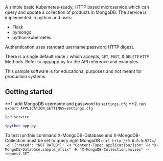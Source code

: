 
A simple basic Kubernetes-ready, HTTP based microservice which can 
query and update a collection of products in MongoDB. The service 
is implemented in python and uses:
- Flask
- pymongo
- python-kubernetes

Authentication uses standard username:password HTTP digest.

There is a single default route ``/`` which accepts, `GET`, `POST`, & `DELETE` 
`HTTP` Methods. Refer to app/app.py for the API reference and examples.

This sample software is for educational purposes and not meant for 
production systems. 

## Getting started

**1. add MongoDB username and password to `settings.cfg`
**2. run `export APPLICATION_SETTINGS=settings.cfg`

```bash
$cd service

$python app.py
```

To test run this command
X-MongoDB-Database and X-MongoDB-Collection must be set to query right MongoDB
`curl http://0.0.0.0:5274/ -d '{"rated": "NOT RATED"}' -H "Content-Type: application/json" -H "X-MongoDB-Database:sample_mflix" -H "X-MongoDB-Collection:movies" --request GET`

